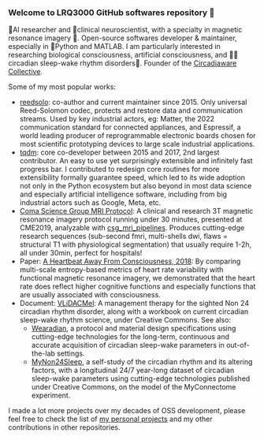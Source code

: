 ### Welcome to LRQ3000 GitHub softwares repository 👋

🤖AI researcher and 🧠clinical neuroscientist, with a specialty in magnetic resonance imagery 🔎. Open-source softwares developer & maintainer, especially in 🐍Python and MATLAB. I am particularly interested in researching biological consciousness, artificial consciousness, and 🛌🏽circadian sleep-wake rhythm disorders🌙. Founder of the [Circadiaware Collective](https://github.com/circadiaware).

Some of my most popular works:
* [reedsolo](https://github.com/tomerfiliba-org/reedsolomon): co-author and current maintainer since 2015. Only universal Reed-Solomon codec, protects and restore data and communication streams. Used by key industrial actors, eg: Matter, the 2022 communication standard for connected appliances, and Espressif, a world leading producer of reprogrammable electronic boards chosen for most scientific prototyping devices to large scale industrial applications.
* [tqdm](https://github.com/tqdm/tqdm): core co-developer between 2015 and 2017, 2nd largest contributor. An easy to use yet surprisingly extensible and infinitely fast progress bar. I contributed to redesign core routines for more extensibility formally guarantee speed, which led to its wide adoption not only in the Python ecosystem but also beyond in most data science and especially artificial intelligence software, including from big industrial actors such as Google, Meta, etc.
* [Coma Science Group MRI Protocol](https://github.com/lrq3000/mri_protocol): A clinical and research 3T magnetic resonance imagery protocol running under 30 minutes, presented at CME2019, analyzable with [csg_mri_pipelines](https://github.com/lrq3000/csg_mri_pipelines). Produces cutting-edge research sequences (sub-second fmri, multi-shells dwi, flaws = structural T1 with physiological segmentation) that usually require 1-2h, all under 30min, perfect for hospitals!
* Paper: [A Heartbeat Away From Consciousness, 2018](https://pubmed.ncbi.nlm.nih.gov/30258400/): By comparing multi-scale entropy-based metrics of heart rate variability with functional magnetic resonance imagery, we demonstrated that the heart rate does reflect higher cognitive functions and especially functions that are usually associated with consciousness.
* Document: [VLiDACMel](https://circadiaware.github.io/VLiDACMel-entrainment-therapy-non24/SleepNon24VLiDACMel.html): A management therapy for the sighted Non 24 circadian rhythm disorder, along with a workbook on current circadian sleep-wake rhythm science, under Creative Commons. See also:
  * [Wearadian](https://github.com/Circadiaware/wearadian), a protocol and material design specifications using cutting-edge technologies for the long-term, continuous and accurate acquisition of circadian sleep-wake parameters in out-of-the-lab settings.
  * [MyNon24Sleep](https://figshare.com/projects/MyNon24_-_A_self-study_of_the_circadian_rhythm_and_its_altering_factors/101804), a self-study of the circadian rhythm and its altering factors, with a longitudinal 24/7 year-long dataset of circadian sleep-wake parameters using cutting-edge technologies published under Creative Commons, on the model of the MyConnectome experiment.

I made a lot more projects over my decades of OSS development, please feel free to check the list of [my personal projects](https://github.com/lrq3000?tab=repositories) and my other contributions in other repositories.

<!--
**lrq3000/lrq3000** is a ✨ _special_ ✨ repository because its `README.md` (this file) appears on your GitHub profile.

Here are some ideas to get you started:

- 🔭 I’m currently working on ...
- 🌱 I’m currently learning ...
- 👯 I’m looking to collaborate on ...
- 🤔 I’m looking for help with ...
- 💬 Ask me about ...
- 📫 How to reach me: ...
- 😄 Pronouns: ...
- ⚡ Fun fact: ...
-->
